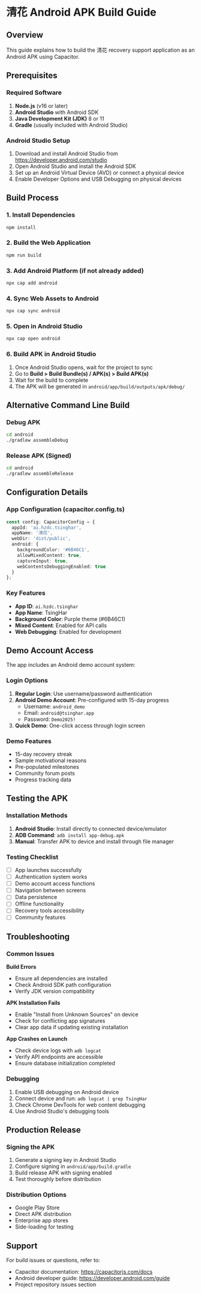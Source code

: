 # 清花 Android APK Build Guide

## Overview
This guide explains how to build the 清花 recovery support application as an Android APK using Capacitor.

## Prerequisites

### Required Software
1. **Node.js** (v16 or later)
2. **Android Studio** with Android SDK
3. **Java Development Kit (JDK)** 8 or 11
4. **Gradle** (usually included with Android Studio)

### Android Studio Setup
1. Download and install Android Studio from https://developer.android.com/studio
2. Open Android Studio and install the Android SDK
3. Set up an Android Virtual Device (AVD) or connect a physical device
4. Enable Developer Options and USB Debugging on physical devices

## Build Process

### 1. Install Dependencies
```bash
npm install
```

### 2. Build the Web Application
```bash
npm run build
```

### 3. Add Android Platform (if not already added)
```bash
npx cap add android
```

### 4. Sync Web Assets to Android
```bash
npx cap sync android
```

### 5. Open in Android Studio
```bash
npx cap open android
```

### 6. Build APK in Android Studio
1. Once Android Studio opens, wait for the project to sync
2. Go to **Build > Build Bundle(s) / APK(s) > Build APK(s)**
3. Wait for the build to complete
4. The APK will be generated in `android/app/build/outputs/apk/debug/`

## Alternative Command Line Build

### Debug APK
```bash
cd android
./gradlew assembleDebug
```

### Release APK (Signed)
```bash
cd android
./gradlew assembleRelease
```

## Configuration Details

### App Configuration (capacitor.config.ts)
```typescript
const config: CapacitorConfig = {
  appId: 'ai.hzdc.tsinghar',
  appName: '清花',
  webDir: 'dist/public',
  android: {
    backgroundColor: '#6B46C1',
    allowMixedContent: true,
    captureInput: true,
    webContentsDebuggingEnabled: true
  }
};
```

### Key Features
- **App ID**: `ai.hzdc.tsinghar`
- **App Name**: TsingHar
- **Background Color**: Purple theme (#6B46C1)
- **Mixed Content**: Enabled for API calls
- **Web Debugging**: Enabled for development

## Demo Account Access

The app includes an Android demo account system:

### Login Options
1. **Regular Login**: Use username/password authentication
2. **Android Demo Account**: Pre-configured with 15-day progress
   - Username: `android_demo`
   - Email: `android@tsinghar.app`
   - Password: `Demo2025!`
3. **Quick Demo**: One-click access through login screen

### Demo Features
- 15-day recovery streak
- Sample motivational reasons
- Pre-populated milestones
- Community forum posts
- Progress tracking data

## Testing the APK

### Installation Methods
1. **Android Studio**: Install directly to connected device/emulator
2. **ADB Command**: `adb install app-debug.apk`
3. **Manual**: Transfer APK to device and install through file manager

### Testing Checklist
- [ ] App launches successfully
- [ ] Authentication system works
- [ ] Demo account access functions
- [ ] Navigation between screens
- [ ] Data persistence
- [ ] Offline functionality
- [ ] Recovery tools accessibility
- [ ] Community features

## Troubleshooting

### Common Issues

**Build Errors**
- Ensure all dependencies are installed
- Check Android SDK path configuration
- Verify JDK version compatibility

**APK Installation Fails**
- Enable "Install from Unknown Sources" on device
- Check for conflicting app signatures
- Clear app data if updating existing installation

**App Crashes on Launch**
- Check device logs with `adb logcat`
- Verify API endpoints are accessible
- Ensure database initialization completed

### Debugging
1. Enable USB debugging on Android device
2. Connect device and run: `adb logcat | grep TsingHar`
3. Check Chrome DevTools for web content debugging
4. Use Android Studio's debugging tools

## Production Release

### Signing the APK
1. Generate a signing key in Android Studio
2. Configure signing in `android/app/build.gradle`
3. Build release APK with signing enabled
4. Test thoroughly before distribution

### Distribution Options
- Google Play Store
- Direct APK distribution
- Enterprise app stores
- Side-loading for testing

## Support
For build issues or questions, refer to:
- Capacitor documentation: https://capacitorjs.com/docs
- Android developer guide: https://developer.android.com/guide
- Project repository issues section